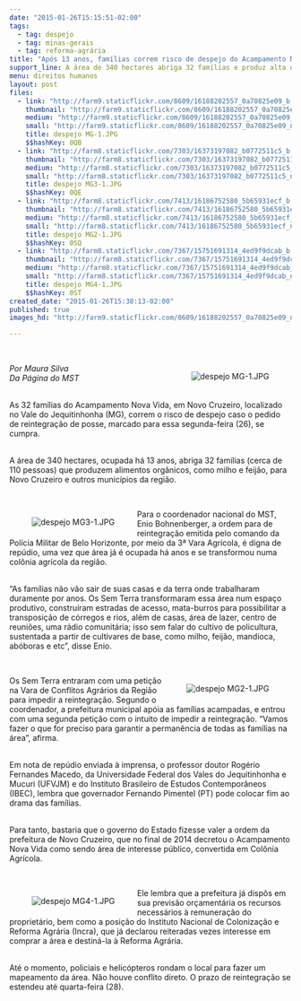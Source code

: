 ```yaml
---
date: "2015-01-26T15:15:51-02:00"
tags:
  - tag: despejo
  - tag: minas-gerais
  - tag: reforma-agrária
title: "Após 13 anos, famílias correm risco de despejo do Acampamento Nova Vida, em MG"
support_line: A área de 340 hectares abriga 32 famílias e produz alta quantidade de alimentos orgânicos para os municípios da região.
menu: direitos humanos
layout: post
files:
  - link: "http://farm9.staticflickr.com/8609/16188202557_0a70825e09_b.jpg"
    thumbnail: "http://farm9.staticflickr.com/8609/16188202557_0a70825e09_t.jpg"
    medium: "http://farm9.staticflickr.com/8609/16188202557_0a70825e09_z.jpg"
    small: "http://farm9.staticflickr.com/8609/16188202557_0a70825e09_n.jpg"
    title: despejo MG-1.JPG
    $$hashKey: 0QB
  - link: "http://farm8.staticflickr.com/7303/16373197082_b0772511c5_b.jpg"
    thumbnail: "http://farm8.staticflickr.com/7303/16373197082_b0772511c5_t.jpg"
    medium: "http://farm8.staticflickr.com/7303/16373197082_b0772511c5_z.jpg"
    small: "http://farm8.staticflickr.com/7303/16373197082_b0772511c5_n.jpg"
    title: despejo MG3-1.JPG
    $$hashKey: 0QE
  - link: "http://farm8.staticflickr.com/7413/16186752580_5b65931ecf_b.jpg"
    thumbnail: "http://farm8.staticflickr.com/7413/16186752580_5b65931ecf_t.jpg"
    medium: "http://farm8.staticflickr.com/7413/16186752580_5b65931ecf_z.jpg"
    small: "http://farm8.staticflickr.com/7413/16186752580_5b65931ecf_n.jpg"
    title: despejo MG2-1.JPG
    $$hashKey: 0SQ
  - link: "http://farm8.staticflickr.com/7367/15751691314_4ed9f9dcab_b.jpg"
    thumbnail: "http://farm8.staticflickr.com/7367/15751691314_4ed9f9dcab_t.jpg"
    medium: "http://farm8.staticflickr.com/7367/15751691314_4ed9f9dcab_z.jpg"
    small: "http://farm8.staticflickr.com/7367/15751691314_4ed9f9dcab_n.jpg"
    title: despejo MG4-1.JPG
    $$hashKey: 0ST
created_date: "2015-01-26T15:38:13-02:00"
published: true
images_hd: "http://farm9.staticflickr.com/8609/16188202557_0a70825e09_n.jpg"

---
```

<p>&nbsp;</p>

<figure class="image" style="float:right"><img alt="despejo MG-1.JPG" src="http://farm9.staticflickr.com/8609/16188202557_0a70825e09_b.jpg" />
<figcaption></figcaption>
</figure>

<p><em>Por Maura Silva<br />
Da P&aacute;gina do MST</em></p>

<p><br />
As 32 fam&iacute;lias do Acampamento Nova Vida, em Novo Cruzeiro, localizado no Vale do Jequitinhonha (MG), correm o risco de despejo caso o pedido de reintegra&ccedil;&atilde;o de posse, marcado para essa segunda-feira (26), se cumpra.</p>

<p><br />
A &aacute;rea de 340 hectares, ocupada h&aacute; 13 anos, abriga 32 fam&iacute;lias (cerca de 110 pessoas) que produzem alimentos org&acirc;nicos, como milho e feij&atilde;o, para Novo Cruzeiro e outros munic&iacute;pios da regi&atilde;o.</p>

<p>&nbsp;</p>

<figure class="image" style="float:left"><img alt="despejo MG3-1.JPG" src="http://farm8.staticflickr.com/7303/16373197082_b0772511c5_b.jpg" />
<figcaption></figcaption>
</figure>

<p>Para o coordenador nacional do MST, Enio Bohnenberger, a ordem para de reintegra&ccedil;&atilde;o emitida pelo comando da Pol&iacute;cia Militar de Belo Horizonte, por meio da 3&ordf; Vara Agr&iacute;cola, &eacute; digna de rep&uacute;dio, uma vez que &aacute;rea j&aacute; &eacute; ocupada h&aacute; anos e se transformou numa col&ocirc;nia agr&iacute;cola da regi&atilde;o.</p>

<p><br />
&ldquo;As fam&iacute;lias n&atilde;o v&atilde;o sair de suas casas e da terra onde trabalharam duramente por anos. Os Sem Terra transformaram essa &aacute;rea num espa&ccedil;o produtivo, constru&iacute;ram estradas de acesso, mata-burros para possibilitar a transposi&ccedil;&atilde;o de c&oacute;rregos e rios, al&eacute;m de casas, &aacute;rea de lazer, centro de reuni&otilde;es, uma r&aacute;dio comunit&aacute;ria; isso sem falar do cultivo de policultura, sustentada a partir de cultivares de base, como milho, feij&atilde;o, mandioca, ab&oacute;boras e etc&rdquo;, disse Enio.</p>

<p>&nbsp;</p>

<figure class="image" style="float:right"><img alt="despejo MG2-1.JPG" src="http://farm8.staticflickr.com/7413/16186752580_5b65931ecf_b.jpg" />
<figcaption></figcaption>
</figure>

<p>Os Sem Terra entraram com uma peti&ccedil;&atilde;o na Vara de Conflitos Agr&aacute;rios da Regi&atilde;o para impedir a reintegra&ccedil;&atilde;o. Segundo o coordenador, a prefeitura municipal ap&oacute;ia as fam&iacute;lias acampadas, e entrou com uma segunda peti&ccedil;&atilde;o com o intuito de impedir a reintegra&ccedil;&atilde;o. &ldquo;Vamos fazer o que for preciso para garantir a perman&ecirc;ncia de todas as fam&iacute;lias na &aacute;rea&rdquo;, afirma.</p>

<p><br />
Em nota de rep&uacute;dio enviada &agrave; imprensa, o professor doutor Rog&eacute;rio Fernandes Macedo, da Universidade Federal dos Vales do Jequitinhonha e Mucuri (UFVJM) e do Instituto Brasileiro de Estudos Contempor&acirc;neos (IBEC), lembra que governador Fernando Pimentel (PT) pode colocar fim ao drama das fam&iacute;lias.</p>

<p><br />
Para tanto, bastaria que o governo do Estado fizesse valer a ordem da prefeitura de Novo Cruzeiro, que no final de 2014 decretou o Acampamento Nova Vida como sendo &aacute;rea de interesse p&uacute;blico, convertida em Col&ocirc;nia Agr&iacute;cola.</p>

<p>&nbsp;</p>

<figure class="image" style="float:left"><img alt="despejo MG4-1.JPG" src="http://farm8.staticflickr.com/7367/15751691314_4ed9f9dcab_b.jpg" />
<figcaption></figcaption>
</figure>

<p>Ele lembra que a prefeitura j&aacute; disp&ocirc;s em sua previs&atilde;o or&ccedil;ament&aacute;ria os recursos necess&aacute;rios &agrave; remunera&ccedil;&atilde;o do propriet&aacute;rio, bem como a posi&ccedil;&atilde;o do Instituto Nacional de Coloniza&ccedil;&atilde;o e Reforma Agr&aacute;ria (Incra), que j&aacute; declarou reiteradas vezes interesse em comprar a &aacute;rea e destin&aacute;-la &agrave; Reforma Agr&aacute;ria.</p>

<p><br />
At&eacute; o momento, policiais e helic&oacute;pteros rondam o local para fazer um mapeamento da &aacute;rea. N&atilde;o houve conflito direto. O prazo de reintegra&ccedil;&atilde;o se estendeu at&eacute; quarta-feira (28).</p>
